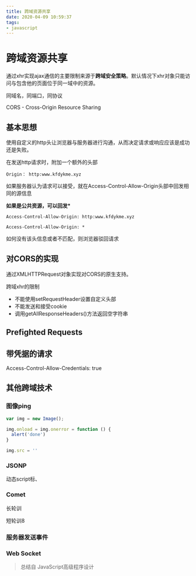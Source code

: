 ```yaml
---
title: 跨域资源共享
date: 2020-04-09 10:59:37
tags:
- javascript
---
```


# 跨域资源共享

通过xhr实现ajax通信的主要限制来源于**跨域安全策略**。默认情况下xhr对象只能访问与包含他的页面位于同一域中的资源。

同域名，同端口，同协议

CORS - Cross-Origin Resource Sharing

## 基本思想

使用自定义的http头让浏览器与服务器进行沟通，从而决定请求或响应应该是成功还是失败。

在发送http请求时，附加一个额外的头部

```
Origin： http:www.kfdykme.xyz
```
如果服务器认为请求可以接受，就在Access-Control-Allow-Origin头部中回发相同的源信息

**如果是公共资源，可以回发\***
```
Access-Control-Allow-Origin: http:www.kfdykme.xyz

Access-Control-Allow-Origin: *
```

如何没有该头信息或者不匹配，则浏览器驳回请求

## 对CORS的实现

通过XMLHTTPRequest对象实现对CORS的原生支持。

跨域xhr的限制
- 不能使用setRequestHeader设置自定义头部
- 不能发送和接受cookie
- 调用getAllResponseHeaders()方法返回空字符串

## Prefighted Requests

## 带凭据的请求

Access-Control-Allow-Credentials: true


## 其他跨域技术

### 图像ping

``` JavaScript
var img = new Image();

img.onload = img.onerror = function () {
  alert('done')
}

img.src = ''
```

### JSONP
动态script标、

### Comet

长轮训

短轮训8

### 服务器发送事件

### Web Socket

> 总结自 JavaScript高级程序设计
